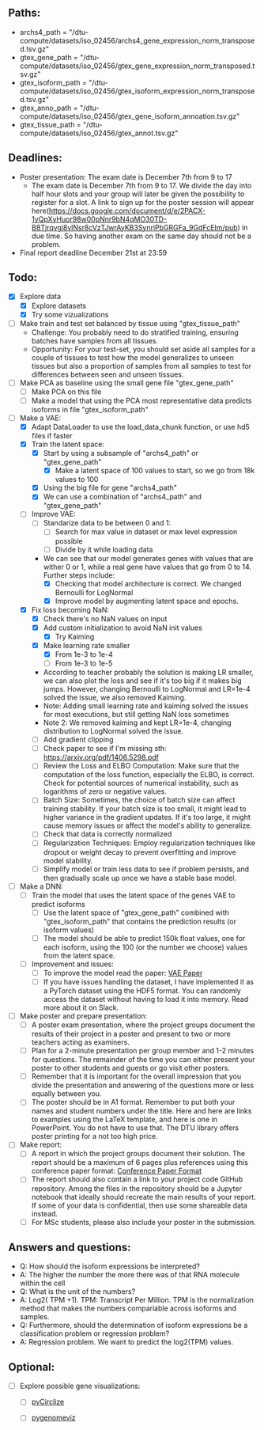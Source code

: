 ## Paths:
- archs4_path = "/dtu-compute/datasets/iso_02456/archs4_gene_expression_norm_transposed.tsv.gz"
- gtex_gene_path = "/dtu-compute/datasets/iso_02456/gtex_gene_expression_norm_transposed.tsv.gz"
- gtex_isoform_path = "/dtu-compute/datasets/iso_02456/gtex_isoform_expression_norm_transposed.tsv.gz"
- gtex_anno_path = "/dtu-compute/datasets/iso_02456/gtex_gene_isoform_annoation.tsv.gz"
- gtex_tissue_path = "/dtu-compute/datasets/iso_02456/gtex_annot.tsv.gz"

## Deadlines:
- Poster presentation: The exam date is December 7th from 9 to 17
    -  The exam date is December 7th from 9 to 17. We divide the day into half hour slots and your group will later be given the possibility to register for a slot. A link to sign up for the poster session will appear here(https://docs.google.com/document/d/e/2PACX-1vQpXyHuor98w00pNnr9bN4qMO30TD-B8Tjrqvgj8vlNsr8cVzTJwrAyKB3SynriPbGRGFa_9GdFcEIm/pub) in due time. So having another exam on the same day should not be a problem.
- Final report deadline December 21st at 23:59



## Todo:
- [x] Explore data
    - [x] Explore datasets
    - [x] Try some vizualizations
- [ ] Make train and test set balanced by tissue using "gtex_tissue_path"
    - Challenge: You probably need to do stratified training, ensuring batches have samples from all tissues.
    - Opportunity: For your test-set, you should set aside all samples for a couple of tissues to test how the model generalizes to unseen tissues but also a proportion of samples from all samples to test for differences between seen and unseen tissues.
- [ ] Make PCA as baseline using the small gene file "gtex_gene_path"
    - [ ] Make PCA on this file
    - [ ] Make a model that using the PCA most representative data predicts isoforms in file "gtex_isoform_path"
- [ ] Make a VAE:
    - [X] Adapt DataLoader to use the load_data_chunk function, or use hd5 files if faster
    - [X] Train the latent space:
        - [X] Start by using a subsample of "archs4_path" or "gtex_gene_path"
            - [X] Make a latent space of 100 values to start, so we go from 18k values to 100
        - [X] Using the big file for gene "archs4_path"
        - [X] We can use a combination of "archs4_path" and "gtex_gene_path"
    - [ ] Improve VAE:
        - [ ] Standarize data to be between 0 and 1:
            - [ ] Search for max value in dataset or max level expression possible
            - [ ] Divide by it while loading data
        - We can see that our model generates genes with values that are wither 0 or 1, while a real gene have values that go from 0 to 14. Further steps include:
            - [X] Checking that model architecture is correct. We changed Bernoulli for LogNormal
            - [X] Improve model by augmenting latent space and epochs.
    - [X] Fix loss becoming NaN:
        - [X] Check there's no NaN values on input
        - [X] Add custom initialization to avoid NaN init values
            - [X] Try Kaiming
        - [X] Make learning rate smaller
            - [X] From 1e-3 to 1e-4
            - [ ] From 1e-3 to 1e-5
        - According to teacher probably the solution is making LR smaller, we can also plot the loss and see if it's too big if it makes big jumps. However, changing Bernoulli to LogNormal and LR=1e-4 solved the issue, we also removed Kaiming. 
        - Note: Adding small learning rate and kaiming solved the issues for most executions, but still getting NaN loss sometimes
        - Note 2: We removed kaiming and kept LR=1e-4, changing distribution to LogNormal solved the issue.
        - [ ] Add gradient clipping 
        - [ ] Check paper to see if I'm missing sth: https://arxiv.org/pdf/1406.5298.pdf
        - [ ] Review the Loss and ELBO Computation: Make sure that the computation of the loss function, especially the ELBO, is correct. Check for potential sources of numerical instability, such as logarithms of zero or negative values.
        - [ ] Batch Size: Sometimes, the choice of batch size can affect training stability. If your batch size is too small, it might lead to higher variance in the gradient updates. If it's too large, it might cause memory issues or affect the model's ability to generalize.
        - [ ] Check that data is correctly normalized
        - [ ] Regularization Techniques: Employ regularization techniques like dropout or weight decay to prevent overfitting and improve model stability.
        - [ ] Simplify model or train less data to see if problem persists, and then gradually scale up once we have a stable base model.
- [ ] Make a DNN:
    - [ ] Train the model that uses the latent space of the genes VAE to predict isoforms
        - [ ] Use the latent space of "gtex_gene_path" combined with "gtex_isoform_path" that contains the prediction results (or isoform values)
        - [ ] The model should be able to predict 150k float values, one for each isoform, using the 100 (or the number we choose) values from the latent space.
    - [ ] Improvement and issues:
        - [ ] To improve the model read the paper: [VAE Paper](https://arxiv.org/abs/1406.5298)
        - [ ] If you have issues handling the dataset, I have implemented it as a PyTorch dataset using the HDF5 format. You can randomly access the dataset without having to load it into memory. Read more about it on Slack.
- [ ] Make poster and prepare presentation:
    - [ ] A poster exam presentation, where the project groups document the results of their project in a poster and present to two or more teachers acting as examiners.
    - [ ] Plan for a 2-minute presentation per group member and 1-2 minutes for questions. The remainder of the time you can either present your poster to other students and guests or go visit other posters.
    - [ ] Remember that it is important for the overall impression that you divide the presentation and answering of the questions more or less equally between you.
    - [ ] The poster should be in A1 format. Remember to put both your names and student numbers under the title. Here and here are links to examples using the LaTeX template, and here is one in PowerPoint. You do not have to use that. The DTU library offers poster printing for a not too high price.
- [ ] Make report:
    - [ ] A report in which the project groups document their solution. The report should be a maximum of 6 pages plus references using this conference paper format: [Conference Paper Format](https://drive.google.com/file/d/0BxJRy96AHCJxaUEwOFhwUExmX00/view?resourcekey=0-RvwJqDVrZVijbkkifLWoYA)
    - [ ] The report should also contain a link to your project code GitHub repository. Among the files in the repository should be a Jupyter notebook that ideally should recreate the main results of your report. If some of your data is confidential, then use some shareable data instead.
    - [ ] For MSc students, please also include your poster in the submission.

## Answers and questions:
- Q: How should the isoform expressions be interpreted?
- A: The higher the number the more there was of that RNA molecule within the cell
- Q: What is the unit of the numbers?
- A: Log2( TPM +1). TPM: Transcript Per Million. TPM is the normalization method that makes the numbers compariable across isoforms and samples.
- Q: Furthermore, should the determination of isoform expressions be a classification problem or regression problem?
- A: Regression problem. We want to predict the log2(TPM) values.

## Optional:
- [ ] Explore possible gene visualizations:
    - [ ] [pyCirclize](https://github.com/moshi4/pyCirclize)
    - [ ] [pygenomeviz](https://pypi.org/project/pygenomeviz/)


